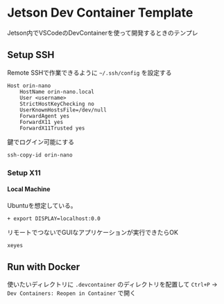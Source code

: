 # Jetson Dev Container Template

Jetson内でVSCodeのDevContainerを使って開発するときのテンプレ

## Setup SSH

Remote SSHで作業できるように `~/.ssh/config` を設定する

```~/.ssh/config
Host orin-nano
	HostName orin-nano.local
	User <username>
	StrictHostKeyChecking no
	UserKnownHostsFile=/dev/null
	ForwardAgent yes
	ForwardX11 yes
	ForwardX11Trusted yes
```

鍵でログイン可能にする

```sh
ssh-copy-id orin-nano
```

### Setup X11

#### Local Machine

Ubuntuを想定している。

```diff: ~/.bashrc
+ export DISPLAY=localhost:0.0
```

リモートでつないでGUIなアプリケーションが実行できたらOK

```sh
xeyes
```

## Run with Docker

使いたいディレクトリに `.devcontainer` のディレクトリを配置して
`Ctrl+P` -> `Dev Containers: Reopen in Container` で開く
